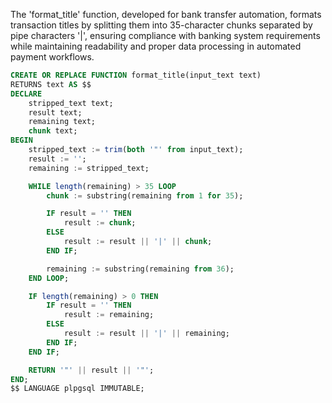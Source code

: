 The 'format_title' function, developed for bank transfer automation, formats transaction titles by splitting them into 35-character chunks separated by pipe characters '|', ensuring compliance with banking system requirements while maintaining readability and proper data processing in automated payment workflows.
```sql
CREATE OR REPLACE FUNCTION format_title(input_text text)
RETURNS text AS $$
DECLARE
    stripped_text text;
    result text;
    remaining text;
    chunk text;
BEGIN
    stripped_text := trim(both '"' from input_text);
    result := '';
    remaining := stripped_text;

    WHILE length(remaining) > 35 LOOP
        chunk := substring(remaining from 1 for 35);

        IF result = '' THEN
            result := chunk;
        ELSE
            result := result || '|' || chunk;
        END IF;

        remaining := substring(remaining from 36);
    END LOOP;

    IF length(remaining) > 0 THEN
        IF result = '' THEN
            result := remaining;
        ELSE
            result := result || '|' || remaining;
        END IF;
    END IF;

    RETURN '"' || result || '"';
END;
$$ LANGUAGE plpgsql IMMUTABLE;
```
